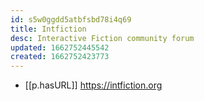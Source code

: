 ```yaml
---
id: s5w0ggdd5atbfsbd78i4q69
title: Intfiction
desc: Interactive Fiction community forum
updated: 1662752445542
created: 1662752423773
---
```


- [[p.hasURL]] https://intfiction.org